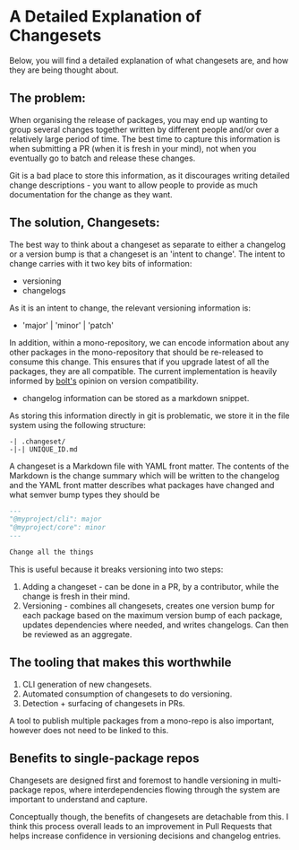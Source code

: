 # A Detailed Explanation of Changesets

Below, you will find a detailed explanation of what changesets are, and how they are being thought about.

## The problem:

When organising the release of packages, you may end up wanting to group several changes together written by different people and/or over a relatively large period of time. The best time to capture this information is when submitting a PR (when it is fresh in your mind), not when you eventually go to batch and release these changes.

Git is a bad place to store this information, as it discourages writing detailed change descriptions - you want to allow people to provide as much documentation for the change as they want.

## The solution, Changesets:

The best way to think about a changeset as separate to either a changelog or a version bump is that a changeset is an 'intent to change'. The intent to change carries with it two key bits of information:

- versioning
- changelogs

As it is an intent to change, the relevant versioning information is:

- 'major' | 'minor' | 'patch'

In addition, within a mono-repository, we can encode information about any other packages in the mono-repository that should be re-released to consume this change. This ensures that if you upgrade latest of all the packages, they are all compatible. The current implementation is heavily informed by [bolt's](https://github.com/boltpkg/bolt) opinion on version compatibility.

- changelog information can be stored as a markdown snippet.

As storing this information directly in git is problematic, we store it in the file system using the following structure:

```
-| .changeset/
-|-| UNIQUE_ID.md
```

A changeset is a Markdown file with YAML front matter. The contents of the Markdown is the change summary which will be written to the changelog and the YAML front matter describes what packages have changed and what semver bump types they should be

```md
---
"@myproject/cli": major
"@myproject/core": minor
---

Change all the things
```

This is useful because it breaks versioning into two steps:

1. Adding a changeset - can be done in a PR, by a contributor, while the change is fresh in their mind.
2. Versioning - combines all changesets, creates one version bump for each package based on the maximum version bump of each package, updates dependencies where needed, and writes changelogs. Can then be reviewed as an aggregate.

## The tooling that makes this worthwhile

1. CLI generation of new changesets.
2. Automated consumption of changesets to do versioning.
3. Detection + surfacing of changesets in PRs.

A tool to publish multiple packages from a mono-repo is also important, however does not need to be linked to this.

## Benefits to single-package repos

Changesets are designed first and foremost to handle versioning in multi-package repos, where interdependencies flowing through the system are important to understand and capture.

Conceptually though, the benefits of changesets are detachable from this. I think this process overall leads to an improvement in Pull Requests that helps increase confidence in versioning decisions and changelog entries.
